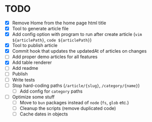# TODO

- [x] Remove Home from the home page html title
- [x] Tool to generate article file
- [x] Add config option with program to run after create article (`vim ${articlePath}`, `code ${articlePath}`)
- [x] Tool to publish article
- [x] Commit hook that updates the updatedAt of articles on changes
- [ ] Add proper demo articles for all features
- [x] Add table renderer
- [ ] Add readme
- [ ] Publish
- [ ] Write tests
- [ ] Stop hard-coding paths (`/article/{slug}`, `/category/{name}`)
  - [ ] Add config for `category` paths
- [ ] Optimize some stuff
  - [ ] Move to `bun` packages instead of `node` (`fs`, `glob` etc.)
  - [ ] Cleanup the scripts (remove duplicated code)
  - [ ] Cache dates in objects
